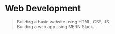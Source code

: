 # Web Development
> Building a basic website using HTML, CSS, JS. <br/> 
> Building a web app using MERN Stack.

